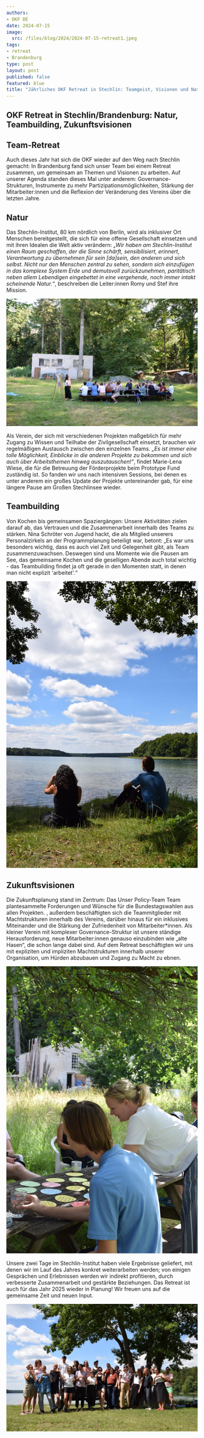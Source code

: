 ```yaml
---
authors:
- OKF DE
date: 2024-07-15
image: 
  src: /files/blog/2024/2024-07-15-retreat1.jpeg
tags:
- retreat
- Brandenburg
type: post
layout: post
published: false
featured: blue
title: "Jährliches OKF Retreat in Stechlin: Teamgeist, Visionen und Natur"
---
```


## OKF Retreat in Stechlin/Brandenburg: Natur, Teambuilding, Zukunftsvisionen

## Team-Retreat

Auch dieses Jahr hat sich die OKF wieder auf den Weg nach Stechlin gemacht: In Brandenburg fand sich unser Team bei einem Retreat zusammen, um gemeinsam an Themen und Visionen zu arbeiten. Auf unserer Agenda standen dieses Mal unter anderem: Governance-Strukturen, Instrumente zu mehr Partizipationsmöglichkeiten, Stärkung der Mitarbeiter:innen und die Reflexion der Veränderung des Vereins über die letzten Jahre.

## Natur

Das Stechlin-Institut, 80 km nördlich von Berlin, wird als inklusiver Ort Menschen bereitgestellt, die sich für eine offene Gesellschaft einsetzen und mit ihren Idealen die Welt aktiv verändern: *„Wir haben am Stechlin-Institut einen Raum geschaffen, der die Sinne schärft, sensibilisiert, erinnert, Verantwortung zu übernehmen für sein [da]sein, den anderen und sich selbst. Nicht nur den Menschen zentral zu sehen, sondern sich einzufügen in das komplexe System Erde und demutsvoll zurückzunehmen, paritätisch neben allem Lebendigen eingebettet in eine vergehende, noch immer intakt scheinende Natur.“*, beschreiben die Leiter:innen Romy und Stef ihre Mission. 

![OKF Retreat](/files/blog/2024/2024-07-15-retreat2.jpeg) 

Als Verein, der sich mit verschiedenen Projekten maßgeblich für mehr Zugang zu Wissen und Teilhabe der Zivilgesellschaft einsetzt, brauchen wir regelmäßigen Austausch zwischen den einzelnen Teams. *„Es ist immer eine tolle Möglichkeit, Einblicke in die anderen Projekte zu bekommen und sich auch über Arbeitsthemen hinweg auszutauschen!“*, findet Marie-Lena Wiese, die für die Betreuung der Förderprojekte beim Prototype Fund zuständig ist. So fanden wir uns nach intensiven Sessions, bei denen es unter anderem ein großes Update der Projekte untereinander gab, für eine längere Pause am Großen Stechlinsee wieder.  

## Teambuilding

Von Kochen bis gemeinsamen Spaziergängen: Unsere Aktivitäten zielen darauf ab, das Vertrauen und die Zusammenarbeit innerhalb des Teams zu stärken. Nina Schröter von Jugend hackt, die als Mitglied unserers Personalzirkels an der Programmplanung beteiligt war, betont: „Es war uns besonders wichtig, dass es auch viel Zeit und Gelegenheit gibt, als Team zusammenzuwachsen. Deswegen sind uns Momente wie die Pausen am See, das gemeinsame Kochen und die geselligen Abende auch total wichtig - das Teambuilding findet ja oft gerade in den Momenten statt, in denen man nicht explizit 'arbeitet'.“

![OKF Retreat](/files/blog/2024/2024-07-15-retreat3.jpeg) 

## Zukunftsvisionen

Die Zukunftsplanung stand im Zentrum: Das Unser Policy-Team Team plantesammelte Forderungen und Wünsche für die Bundestagswahlen aus allen Projekten. , außerdem beschäftigten sich die Teammitglieder mit Machtstrukturen innerhalb des Vereins, darüber hinaus für ein inklusives Miteinander und die Stärkung der Zufriedenheit von Mitarbeiter*innen. Als kleiner Verein mit komplexer Governance-Struktur ist unsere ständige Herausforderung, neue Mitarbeiter:innen genauso einzubinden wie „alte Hasen“, die schon lange dabei sind. Auf dem Retreat beschäftigten wir uns mit expliziten und impliziten Machtstrukturen innerhalb unserer Organisation, um Hürden abzubauen und Zugang zu Macht zu ebnen.

![OKF Retreat](/files/blog/2024/2024-07-15-retreat5.jpeg)

Unsere zwei Tage im Stechlin-Institut haben viele Ergebnisse geliefert, mit denen wir im Lauf des Jahres konkret weiterarbeiten werden; von einigen Gesprächen und Erlebnissen werden wir indirekt profitieren, durch verbesserte Zusammenarbeit und gestärkte Beziehungen. Das Retreat ist auch für das Jahr 2025 wieder in Planung! Wir freuen uns auf die gemeinsame Zeit und neuen Input.

![OKF Retreat](/files/blog/2024/2024-07-15-retreat6.jpeg) 
